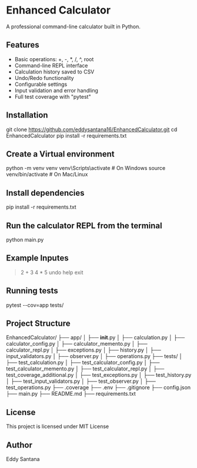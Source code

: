 # Enhanced Calculator

A professional command-line calculator built in Python.

## Features

- Basic operations: +, -, *, /, ^, root
- Command-line REPL interface
- Calculation history saved to CSV
- Undo/Redo functionality
- Configurable settings
- Input validation and error handling
- Full test coverage with "pytest"

## Installation

git clone https://github.com/eddysantana16/EnhancedCalculator.git
cd EnhancedCalculator
pip install -r requirements.txt

## Create a Virtual environment

python -m venv venv
venv\Scripts\activate      # On Windows
source venv/bin/activate  # On Mac/Linux

## Install dependencies

pip install -r requirements.txt

## Run the calculator REPL from the terminal

python main.py

## Example Inputes

> 2 + 3
> 4 * 5
> undo
> help
> exit

## Running tests

pytest --cov=app tests/

## Project Structure

EnhancedCalculator/
├── app/
│   ├── __init__.py
│   ├── calculation.py
│   ├── calculator_config.py
│   ├── calculator_memento.py
│   ├── calculator_repl.py
│   ├── exceptions.py
│   ├── history.py
│   ├── input_validators.py
│   ├── observer.py
│   ├── operations.py
├── tests/
│   ├── test_calculation.py
│   ├── test_calculator_config.py
│   ├── test_calculator_memento.py
│   ├── test_calculator_repl.py
│   ├── test_coverage_additional.py
│   ├── test_exceptions.py
│   ├── test_history.py
│   ├── test_input_validators.py
│   ├── test_observer.py
│   ├── test_operations.py
├── .coverage
├── .env
├── .gitignore
├── config.json
├── main.py
├── README.md
├── requirements.txt

## License 

This project is licensed under MIT License

## Author

Eddy Santana